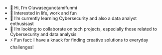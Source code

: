 - 👋 Hi, I’m Oluwasegunotamifunmi
- 👀 Interested in life, work and fun
- 🌱 I’m currently learning Cybersecurity and also a data analyst enthusisast
- 💞️ I’m looking to collaborate on tech projects, especially those related to Cybersecurity and data analysis
- ⚡ Fun fact: I have a knack for finding creative solutions to everyday challenges!

<!---Oluwasegunotamifunmi is a ✨ special ✨ repository because its `README.md` (this file) appears on your GitHub profile.
You can click the Preview link to take a look at your changes.
--->
